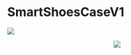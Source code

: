 # SmartShoesCaseV1
<img src="https://capsule-render.vercel.app/api?type=wave&color=auto&height=300&section=header&text=Smart%20Shoes%20Case&fontSize=90" />
<p align="center">
  <img src="[https://github.com/hyejidaimma/SmartShoesCaseV1/issues/1#issue-1943397074](https://github.com/hyejidaimma/SmartShoesCaseV1/issues/1#issue-1943397074)https://github.com/hyejidaimma/SmartShoesCaseV1/issues/1#issue-1943397074">
</p>
